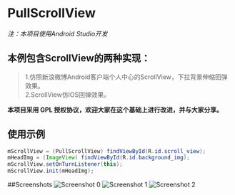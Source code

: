 PullScrollView
===========

*注：本项目使用Android Studio开发*


## **本例包含ScrollView的两种实现：** ##
>1.仿照新浪微博Android客户端个人中心的ScrollView，下拉背景伸缩回弹效果。<br>
>2.ScrollView仿IOS回弹效果。<br>

**本项目采用 GPL 授权协议，欢迎大家在这个基础上进行改进，并与大家分享。**

## **使用示例** ##

```java
mScrollView = (PullScrollView) findViewById(R.id.scroll_view);
mHeadImg = (ImageView) findViewById(R.id.background_img);
mScrollView.setOnTurnListener(this);
mScrollView.init(mHeadImg);
```

##Screenshots
![Screenshot 0](http://git.oschina.net/xiangmao/PullScrollView/raw/master/Screenshots/0.png)
![Screenshot 1](http://git.oschina.net/xiangmao/PullScrollView/raw/master/Screenshots/1.png)
![Screenshot 2](http://git.oschina.net/xiangmao/PullScrollView/raw/master/Screenshots/2.png)